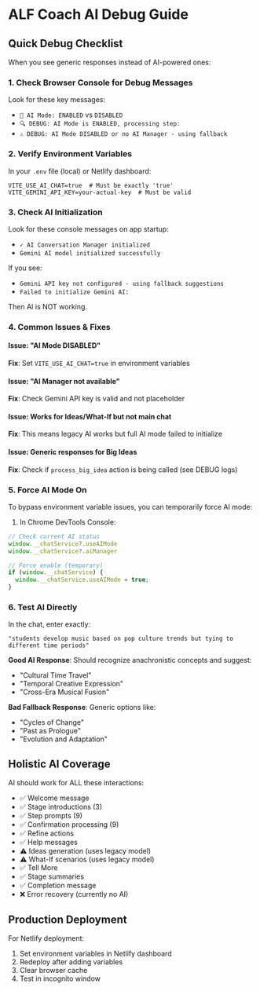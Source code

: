 # ALF Coach AI Debug Guide

## Quick Debug Checklist

When you see generic responses instead of AI-powered ones:

### 1. Check Browser Console for Debug Messages

Look for these key messages:
- `🤖 AI Mode: ENABLED` vs `DISABLED`
- `🔍 DEBUG: AI Mode is ENABLED, processing step:`
- `⚠️ DEBUG: AI Mode DISABLED or no AI Manager - using fallback`

### 2. Verify Environment Variables

In your `.env` file (local) or Netlify dashboard:
```env
VITE_USE_AI_CHAT=true  # Must be exactly 'true'
VITE_GEMINI_API_KEY=your-actual-key  # Must be valid
```

### 3. Check AI Initialization

Look for these console messages on app startup:
- `✓ AI Conversation Manager initialized`
- `Gemini AI model initialized successfully`

If you see:
- `Gemini API key not configured - using fallback suggestions`
- `Failed to initialize Gemini AI:`

Then AI is NOT working.

### 4. Common Issues & Fixes

#### Issue: "AI Mode DISABLED"
**Fix**: Set `VITE_USE_AI_CHAT=true` in environment variables

#### Issue: "AI Manager not available"
**Fix**: Check Gemini API key is valid and not placeholder

#### Issue: Works for Ideas/What-If but not main chat
**Fix**: This means legacy AI works but full AI mode failed to initialize

#### Issue: Generic responses for Big Ideas
**Fix**: Check if `process_big_idea` action is being called (see DEBUG logs)

### 5. Force AI Mode On

To bypass environment variable issues, you can temporarily force AI mode:

1. In Chrome DevTools Console:
```javascript
// Check current AI status
window.__chatService?.useAIMode
window.__chatService?.aiManager

// Force enable (temporary)
if (window.__chatService) {
  window.__chatService.useAIMode = true;
}
```

### 6. Test AI Directly

In the chat, enter exactly:
```
"students develop music based on pop culture trends but tying to different time periods"
```

**Good AI Response**: Should recognize anachronistic concepts and suggest:
- "Cultural Time Travel"
- "Temporal Creative Expression"
- "Cross-Era Musical Fusion"

**Bad Fallback Response**: Generic options like:
- "Cycles of Change"
- "Past as Prologue"
- "Evolution and Adaptation"

## Holistic AI Coverage

AI should work for ALL these interactions:
- ✅ Welcome message
- ✅ Stage introductions (3)
- ✅ Step prompts (9)
- ✅ Confirmation processing (9)
- ✅ Refine actions
- ✅ Help messages
- ⚠️ Ideas generation (uses legacy model)
- ⚠️ What-If scenarios (uses legacy model)
- ✅ Tell More
- ✅ Stage summaries
- ✅ Completion message
- ❌ Error recovery (currently no AI)

## Production Deployment

For Netlify deployment:
1. Set environment variables in Netlify dashboard
2. Redeploy after adding variables
3. Clear browser cache
4. Test in incognito window
